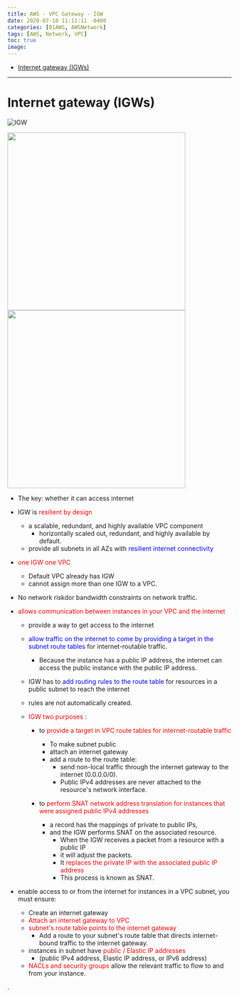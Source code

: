 ```yaml
---
title: AWS - VPC Gateway - IGW
date: 2020-07-18 11:11:11 -0400
categories: [01AWS, AWSNetwork]
tags: [AWS, Network, VPC]
toc: true
image:
---
```


- [Internet gateway (IGWs)](#internet-gateway-igws)

---

# Internet gateway (IGWs)

![IGW](https://i.imgur.com/9jacyfO.png)


<img src="https://i.imgur.com/bkzz2pL.png" width="400">

<img src="https://i.imgur.com/mU8bKIE.png" width="400">


- The key: whether it can access internet


- IGW is <font color=red> resilient by design </font>
  - a scalable, redundant, and highly available VPC component
    - horizontally scaled out, redundant, and highly available by default.
  - provide all subnets in all AZs with <font color=blue> resilient internet connectivity </font>
- <font color=red> one IGW one VPC </font>
  - Default VPC already has IGW
  - cannot assign more than one IGW to a VPC.
- No network riskdor bandwidth constraints on network traffic.

- <font color=red> allows communication between instances in your VPC and the internet </font>
  - provide a way to get access to the internet
  - <font color=blue> allow traffic on the internet to come by providing a target in the subnet route tables </font> for internet-routable traffic.
    - Because the instance has a public IP address, the internet can access the public instance with the public IP address.
  - IGW has to <font color=blue> add routing rules to the route table </font> for resources in a public subnet to reach the internet
  - rules are not automatically created.


  - <font color=red> IGW two purposes </font> :
    - to <font color=red> provide a target in VPC route tables for internet-routable traffic </font>
      - To make subnet public
      - attach an internet gateway
      - add a route to the route table:
        - send non-local traffic through the internet gateway to the internet (0.0.0.0/0).
        - Public IPv4 addresses are never attached to the resource's network interface.

    - to <font color=red> perform SNAT network address translation for instances that were assigned public IPv4 addresses </font>
      - a record has the mappings of private to public IPs,
      - and the IGW performs SNAT on the associated resource.
        - When the IGW receives a packet from a resource with a public IP
        - it will adjust the packets.
        - It <font color=red> replaces the private IP with the associated public IP address </font>
        - This process is known as SNAT.



- enable access to or from the internet for instances in a VPC subnet, you must ensure:
  - Create an internet gateway
  - <font color=red> Attach an internet gateway to VPC </font>
  - <font color=red> subnet's route table points to the internet gateway </font>
    - Add a route to your subnet's route table that directs internet-bound traffic to the internet gateway.
  - instances in subnet have <font color=red> public / Elastic IP addresses </font>
    - (public IPv4 address, Elastic IP address, or IPv6 address)
  - <font color=red> NACLs and security groups </font> allow the relevant traffic to flow to and from your instance.




.
